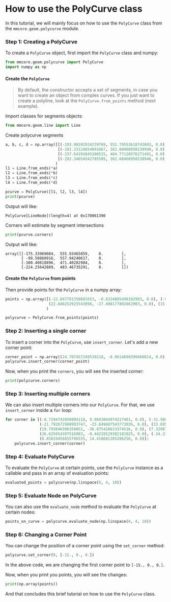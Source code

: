 # How to use the PolyCurve class

In this tutorial, we will mainly focus on how to use the `PolyCurve` class from the `mmcore.geom.polycurve` module.

### Step 1: Creating a PolyCurve

To create a `PolyCurve` object, first import the `PolyCurve` class and numpy:

```python
from mmcore.geom.polycurve import PolyCurve
import numpy as np
```

#### Create the `PolyCurve`

> By default, the constructor accepts a set of segments, in case you want to create an object from complex curves.
> If you just want to create a polyline, look at the `PolyCurve.from_points` method (next example).

Import classes for segments objects:

```python
from mmcore.geom.line import Line
```

Create polycurve segments

```python
a, b, c, d = np.array([[(-293.90192934239769, 552.79553618743603, 0.0), (-38.355428662402574, 559.56153315045117, 0.0)],
                       [(-101.33124654891867, 382.60468950238948, 0.0), (-98.728940024682473, 632.94657713391121, 0.0)],
                       [(-237.64193845280525, 484.77128576271491, 0.0), (-38.355428662402574, 465.35803697309967, 0.0)],
                       [(-292.34054542785589, 382.60468950238948, 0.0), (-115.90416308464137, 643.98494013701122, 0.0)]]
                      )
l1 = Line.from_ends(*a)
l2 = Line.from_ends(*b)
l3 = Line.from_ends(*c)
l4 = Line.from_ends(*d)

```

```python
pcurve = PolyCurve([l1, l2, l3, l4])
print(pcurve)
``` 

Output will like:

```
PolyCurve[LineNode](length=4) at 0x170061390
```

Corners will estimate by segment intersections

```python
print(pcurve.corners)
```

Output will like:

```
array([[-175.33969084,  555.93465859,    0.        ],
       [ -99.50860916,  557.94240617,    0.        ],
       [-100.40818896,  471.40282984,    0.        ],
       [-224.25642889,  483.46735291,    0.        ]])
```

#### Create the `PolyCurve` from points

Then provide points for the `PolyCurve` in a numpy array:

```python
points = np.array([(-22.047791358681653, -0.8324885498102903, 0.0), (-9.3805108456226147, -28.660718210796471, 0.0),
                   (22.846252925543098, -27.408177802862003, 0.0), (15.166676249569946, 2.5182225098112045, 0.0)]
                  )

```

```python
polycurve = PolyCurve.from_points(points)

```

### Step 2: Inserting a single corner

To insert a corner into the `PolyCurve`, use `insert_corner`. Let's add a new corner point:

```python
corner_point = np.array((24.707457249539218, -8.0614698399460814, 0.0))
polycurve.insert_corner(corner_point)
```

Now, when you print the `corners`, you will see the inserted corner:

```python
print(polycurve.corners)
```

### Step 3: Inserting multiple corners

We can also insert multiple corners into our `PolyCurve`. For that, we use `insert_corner` inside a `for` loop:

```python
for corner in [(-8.7294742050094118, 9.9843044974317401, 0.0), (-31.500187542229803, -6.5544241369704661, 0.0),
               (-21.792672908993747, -25.849607543773036, 0.0), (33.695960118022263, -10.149799927057904, 0.0),
               (19.793840396350852, -36.875426633374516, 0.0), (7.3298709907144382, 9.6247669184230027, 0.0),
               (26.625054397516983, -0.44228529382181825, 0.0), (-34.376488174299752, -18.778701823267753, 0.0),
               (0.85819456855706555, 14.418601305206250, 0.0)]:
    polycurve.insert_corner(corner)
```

### Step 4: Evaluate PolyCurve

To evaluate the `PolyCurve` at certain points, use the `PolyCurve` instance as a callable and pass in an array of
evaluation points:

```python
evaluated_points = polycurve(np.linspace(0, 4, 10))
```

### Step 5: Evaluate Node on PolyCurve

You can also use the `evaluate_node` method to evaluate the `PolyCurve` at certain nodes:

```python
points_on_curve = polycurve.evaluate_node(np.linspace(0, 4, 10))
```

### Step 6: Changing a Corner Point

You can change the position of a corner point using the `set_corner` method:

```python
polycurve.set_corner(0, [-15., 0., 0.])
```

In the above code, we are changing the first corner point to `[-15., 0., 0.]`.

Now, when you print you points, you will see the changes:

```python
print(np.array(points))
```

And that concludes this brief tutorial on how to use the `PolyCurve` class.

